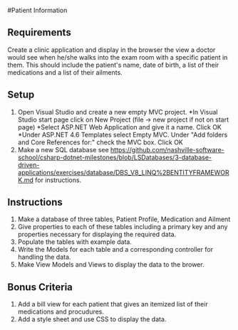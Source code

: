 #Patient Information

## Requirements

Create a clinic application and display in the browser the view a doctor would see when he/she walks into the exam room with a specific patient in them.  This should include the patient's name, date of birth, a list of their medications and a list of their ailments.  

## Setup

1) Open Visual Studio and create a new empty MVC project.
*In Visual Studio start page click on New Project (file -> new project if not on start page)
*Select ASP.NET Web Application and give it a name.  Click OK
*Under ASP.NET 4.6 Templates select Empty MVC.  Under "Add folders and Core References for:" check the MVC box.  Click OK
2) Make a new SQL database see https://github.com/nashville-software-school/csharp-dotnet-milestones/blob/LSDatabases/3-database-driven-applications/exercises/database/DBS_V8_LINQ%2BENTITYFRAMEWORK.md for instructions.

## Instructions

1. Make a database of three tables, Patient Profile, Medication and Ailment
2. Give properties to each of these tables including a primary key and any properties necessary for displaying the required data.
3. Populate the tables with example data.
4. Write the Models for each table and a corresponding controller for handling the data.
5. Make View Models and Views to display the data to the brower.  

## Bonus Criteria
1) Add a bill view for each patient that gives an itemized list of their medications and procudures.
2) Add a style sheet and use CSS to display the data.

